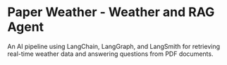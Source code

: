 # Paper Weather - Weather and RAG Agent
An AI pipeline using LangChain, LangGraph, and LangSmith for retrieving real-time weather data and answering questions from PDF documents.
